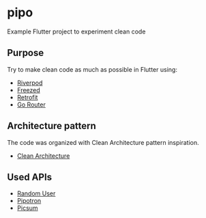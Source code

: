 # pipo

Example Flutter project to experiment clean code

## Purpose

Try to make clean code as much as possible in Flutter using:

* [Riverpod](https://pub.dev/packages/riverpod)
* [Freezed](https://pub.dev/packages/freezed)
* [Retrofit](https://pub.dev/packages/retrofit)
* [Go Router](https://pub.dev/packages/go_router)

## Architecture pattern

The code was organized with Clean Architecture pattern inspiration.

* [Clean Architecture](https://blog.cleancoder.com/uncle-bob/2012/08/13/the-clean-architecture.html)

## Used APIs

* [Random User](https://randomuser.me/)
* [Pipotron](https://mypipotron.fr/api/)
* [Picsum](https://picsum.photos/)